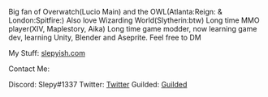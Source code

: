 Big fan of Overwatch(Lucio Main) and the OWL(Atlanta:Reign: & London:Spitfire:) Also love Wizarding World(Slytherin:btw) Long time MMO player(XIV, Maplestory, Aika)
Long time game modder, now learning game dev, learning Unity, Blender and Aseprite. Feel free to DM

My Stuff: [slepyish.com](https://www.slepyish.com/)

  Contact Me:

   Discord: Slepy#1337
   Twitter: [Twitter](https://twitter.com/slepyish)
   Guilded: [Guilded](https://www.guilded.gg/u/cuck)
